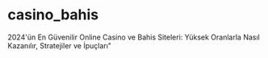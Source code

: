 # casino_bahis
2024'ün En Güvenilir Online Casino ve Bahis Siteleri: Yüksek Oranlarla Nasıl Kazanılır, Stratejiler ve İpuçları"
